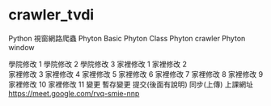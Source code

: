 # crawler_tvdi
Python 視窗網路爬蟲
Phyton Basic
Phyton Class
Phyton crawler
Phyton window

學院修改 1
學院修改 2
學院修改 3
家裡修改 1
家裡修改 2  
家裡修改 3
家裡修改 4
家裡修改 5 
家裡修改 6
家裡修改 7
家裡修改 8
家裡修改 9
家裡修改 10
家裡修改 11
變更 暫存變更 提交(後面有說明) 同步(上傳)
上課網址 https://meet.google.com/rvq-smie-nnp
